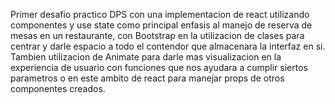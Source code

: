 Primer desafio practico DPS con una implementacion de react utilizando componentes y use state como principal enfasis al manejo de reserva de mesas en un restaurante, con Bootstrap en la utilizacion de clases para centrar y darle espacio a todo el contendor que almacenara la interfaz en si. Tambien utilizacion de Animate para darle mas visualizacion en la experiencia de usuario con funciones que nos ayudara a cumplir siertos parametros o en este ambito de react para manejar props de otros componentes creados.
